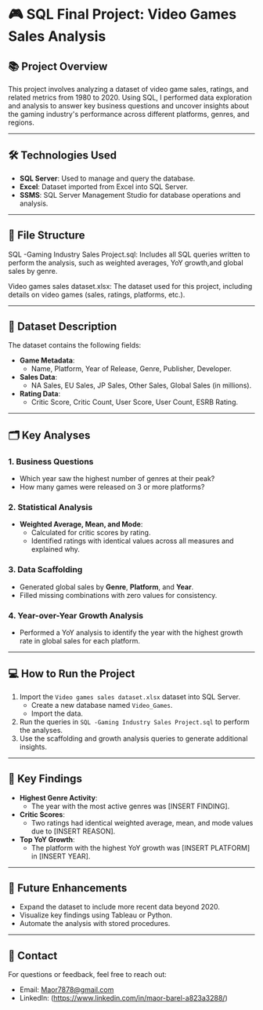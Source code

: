 # 🎮 SQL Final Project: Video Games Sales Analysis

## 📚 Project Overview
This project involves analyzing a dataset of video game sales, ratings, and related metrics from 1980 to 2020. Using SQL, I performed data exploration and analysis to answer key business questions and uncover insights about the gaming industry's performance across different platforms, genres, and regions.

---

## 🛠️ Technologies Used
- **SQL Server**: Used to manage and query the database.
- **Excel**: Dataset imported from Excel into SQL Server.
- **SSMS**: SQL Server Management Studio for database operations and analysis.

---

## 📂 File Structure
SQL -Gaming Industry Sales Project.sql: Includes all SQL queries written to perform the analysis, such as weighted averages, YoY growth,and global sales by genre.

Video games sales dataset.xlsx: The dataset used for this project, including details on video games (sales, ratings, platforms, etc.).

---

## 🧩 Dataset Description
The dataset contains the following fields:
- **Game Metadata**:
  - Name, Platform, Year of Release, Genre, Publisher, Developer.
- **Sales Data**:
  - NA Sales, EU Sales, JP Sales, Other Sales, Global Sales (in millions).
- **Rating Data**:
  - Critic Score, Critic Count, User Score, User Count, ESRB Rating.

---

## 🗂️ Key Analyses
### 1. Business Questions
- Which year saw the highest number of genres at their peak?
- How many games were released on 3 or more platforms?

### 2. Statistical Analysis
- **Weighted Average, Mean, and Mode**:
  - Calculated for critic scores by rating.
  - Identified ratings with identical values across all measures and explained why.

### 3. Data Scaffolding
- Generated global sales by **Genre**, **Platform**, and **Year**.
- Filled missing combinations with zero values for consistency.

### 4. Year-over-Year Growth Analysis
- Performed a YoY analysis to identify the year with the highest growth rate in global sales for each platform.

---

## 💻 How to Run the Project
1. Import the `Video games sales dataset.xlsx` dataset into SQL Server.
   - Create a new database named `Video_Games`.
   - Import the data.
2. Run the queries in `SQL -Gaming Industry Sales Project.sql` to perform the analyses.
3. Use the scaffolding and growth analysis queries to generate additional insights.

---

## 🔑 Key Findings
- **Highest Genre Activity**:
  - The year with the most active genres was [INSERT FINDING].
- **Critic Scores**:
  - Two ratings had identical weighted average, mean, and mode values due to [INSERT REASON].
- **Top YoY Growth**:
  - The platform with the highest YoY growth was [INSERT PLATFORM] in [INSERT YEAR].

---

## 🚀 Future Enhancements
- Expand the dataset to include more recent data beyond 2020.
- Visualize key findings using Tableau or Python.
- Automate the analysis with stored procedures.

---

## 📧 Contact
For questions or feedback, feel free to reach out:
- Email: [Maor7878@gmail.com](mailto:Maor7878@gmail.com)
- LinkedIn: (https://www.linkedin.com/in/maor-barel-a823a3288/)
